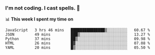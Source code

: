 ### I'm not coding. I cast spells. 🎩

📊 **This week I spent my time on**
<!--START_SECTION:waka-->
```text
JavaScript   3 hrs 46 mins   ███████████████▒░░░░░░░░░   60.67 % 
JSON         49 mins         ███▒░░░░░░░░░░░░░░░░░░░░░   13.27 % 
Python       37 mins         ██▒░░░░░░░░░░░░░░░░░░░░░░   09.98 % 
HTML         26 mins         █▓░░░░░░░░░░░░░░░░░░░░░░░   07.08 % 
YAML         20 mins         █▒░░░░░░░░░░░░░░░░░░░░░░░   05.50 % 
```
<!--END_SECTION:waka-->
